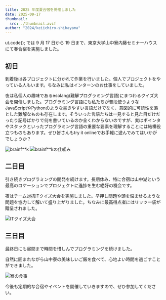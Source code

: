 ```yaml
---
title: 2025 年度夏合宿を開催しました
date: 2025-09-17
thumbnail:
  src: ./thumbnail.avif
author: "2024/keiichiro-shibayama"
---
```


ut.code(); では 9 月 17 日から 19 日まで、東京大学山中寮内藤セミナーハウスにて春合宿を実施しました。

## 初日

到着後は各プロジェクトに分かれて作業を行いました。個人でプロジェクトをやっている人もいます。ちなみに私はインターンのお仕事をしていました。

夜は私個人の趣味であるesolang(難解プログラミング言語)にまつわるクイズ大会を開催しました。プログラミング言語にも私たちが普段使うようなJavaScriptやPythonのような書きやすい言語だけでなく、意図的に可読性を落とした難解なものも存在します。そういった言語たちは一見すると見た目だけだったり記号ばかりで何を書いているのか全くわからないのですが、実はポインタやスタックといったプログラミング言語の重要な要素を理解することには結構役立つものもあります。ぜひ皆さんもtry it onlineでお手軽に遊んでみてはいかがでしょうか？

![brainf**k](./bf-quiz.avif)
![brainf**kの仕組み](./bf-quiz2.avif)

## 二日目

引き続きプログラミングの開発を続けます。長期休み、特に合宿は山中湖という最高のロケーションでプロジェクトに進捗を生む絶好の機会です。

夜はチーム対抗ITクイズ大会を実施しました。早押し問題や頭を悩ませるような問題を協力して解いて盛り上がりました。ちなみに最高得点者にはリッツ一袋が贈呈されました。

![ITクイズ大会](./it-quiz.avif)

## 三日目

最終日にも昼間まで時間を惜しんでプログラミングを続けました。

自然に囲まれながら山中寮の美味しいご飯を食べて、心地よい時間を過ごすことができました。

![寮の食事](./dinner.avif)

今後も定期的な合宿やイベントを開催していきますので、ぜひ参加してください。

